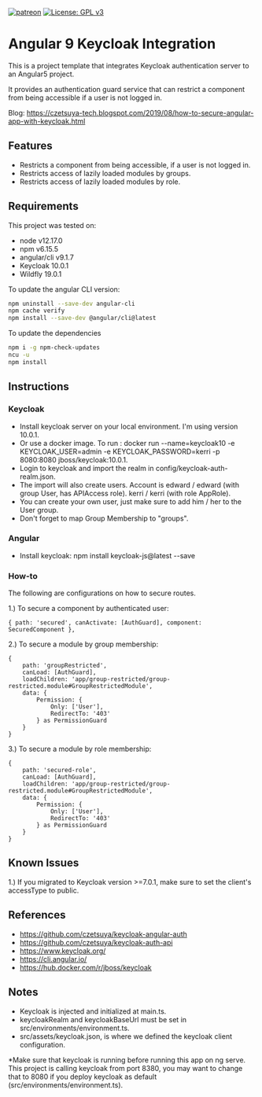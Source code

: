 [![patreon](https://c5.patreon.com/external/logo/become_a_patron_button.png)](https://www.patreon.com/bePatron?u=12280211)
[![License: GPL v3](https://img.shields.io/badge/License-GPLv3-blue.svg)](https://www.gnu.org/licenses/gpl-3.0)

# Angular 9 Keycloak Integration

This is a project template that integrates Keycloak authentication server to an Angular5 project.

It provides an authentication guard service that can restrict a component from being accessible if a user is not logged in.

Blog: https://czetsuya-tech.blogspot.com/2019/08/how-to-secure-angular-app-with-keycloak.html

## Features

 - Restricts a component from being accessible, if a user is not logged in.
 - Restricts access of lazily loaded modules by groups.
 - Restricts access of lazily loaded modules by role.
 
## Requirements

This project was tested on:
 - node v12.17.0
 - npm v6.15.5
 - angular/cli v9.1.7
 - Keycloak 10.0.1
 - Wildfly 19.0.1

To update the angular CLI version:

```sh
npm uninstall --save-dev angular-cli
npm cache verify
npm install --save-dev @angular/cli@latest
```

To update the dependencies

```sh
npm i -g npm-check-updates
ncu -u
npm install
```

## Instructions

### Keycloak

 - Install keycloak server on your local environment. I'm using version 10.0.1.
 - Or use a docker image. To run : docker run --name=keycloak10 -e KEYCLOAK_USER=admin -e KEYCLOAK_PASSWORD=kerri -p 8080:8080 jboss/keycloak:10.0.1.
 - Login to keycloak and import the realm in config/keycloak-auth-realm.json.
 - The import will also create users. Account is edward / edward (with group User, has APIAccess role). kerri / kerri (with role AppRole).
 - You can create your own user, just make sure to add him / her to the User group.
 - Don't forget to map Group Membership to "groups".
 
### Angular

 - Install keycloak: npm install keycloak-js@latest --save 
 
### How-to

The following are configurations on how to secure routes.

1.) To secure a component by authenticated user:

```
{ path: 'secured', canActivate: [AuthGuard], component: SecuredComponent },
```

2.) To secure a module by group membership:

```
{
    path: 'groupRestricted',
    canLoad: [AuthGuard],
    loadChildren: 'app/group-restricted/group-restricted.module#GroupRestrictedModule',
    data: {
        Permission: {
            Only: ['User'],
            RedirectTo: '403'
        } as PermissionGuard
    }
}
```

3.) To secure a module by role membership:

```
{
    path: 'secured-role',
    canLoad: [AuthGuard],
    loadChildren: 'app/group-restricted/group-restricted.module#GroupRestrictedModule',
    data: {
        Permission: {
            Only: ['User'],
            RedirectTo: '403'
        } as PermissionGuard
    }
}
```

## Known Issues

1.) If you migrated to Keycloak version >=7.0.1, make sure to set the client's accessType to public.

## References

 - https://github.com/czetsuya/keycloak-angular-auth
 - https://github.com/czetsuya/keycloak-auth-api
 - https://www.keycloak.org/
 - https://cli.angular.io/
 - https://hub.docker.com/r/jboss/keycloak

## Notes

  - Keycloak is injected and initialized at main.ts.
  - keycloakRealm and keycloakBaseUrl must be set in src/environments/environment.ts.
  - src/assets/keycloak.json, is where we defined the keycloak client configuration.
  
*Make sure that keycloak is running before running this app on ng serve. This project is calling keycloak from port 8380, you may want to change that to 8080 if you deploy keycloak as default (src/environments/environment.ts).
